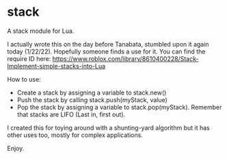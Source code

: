 # stack
A stack module for Lua.

I actually wrote this on the day before Tanabata, stumbled upon it again today (1/22/22). Hopefully someone finds a use for it.
You can find the require ID here: https://www.roblox.com/library/8610400228/Stack-Implement-simple-stacks-into-Lua

How to use:

- Create a stack by assigning a variable to stack.new()
- Push the stack by calling stack.push(myStack, value)
- Pop the stack by assigning a variable to stack.pop(myStack). Remember that stacks are LIFO (Last in, first out).

I created this for toying around with a shunting-yard algorithm but it has other uses too, mostly for complex applications.

Enjoy.

